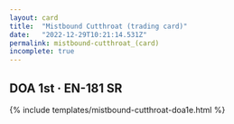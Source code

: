 ```yaml
---
layout: card
title:  "Mistbound Cutthroat (trading card)"
date:   "2022-12-29T10:21:14.531Z"
permalink: mistbound-cutthroat_(card)
incomplete: true
---
```


## DOA 1st &middot; EN-181 SR

{% include templates/mistbound-cutthroat-doa1e.html %}
